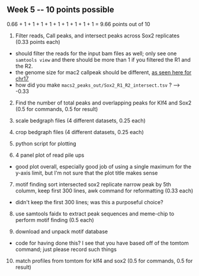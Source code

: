 ## Week 5 -- 10 points possible

0.66 + 1 + 1 + 1 + 1 + 1 + 1 + 1 + 1 + 1  = 9.66 points out of 10

1. Filter reads, Call peaks, and intersect peaks across Sox2 replicates (0.33 points each)

* should filter the reads for the input bam files as well; only see one `samtools view` and there should be more than 1 if you filtered the R1 and the R2.
* the genome size for mac2 callpeak should be different, [as seen here for chr17](https://github.com/igvteam/igv/blob/master/genomes/sizes/mm10.chrom.sizes)
* how did you make `macs2_peaks_out/Sox2_R1_R2_intersect.tsv` ? --> -0.33

2. Find the number of total peaks and overlapping peaks for Klf4 and Sox2 (0.5 for commands, 0.5 for result)



3. scale bedgraph files (4 different datasets, 0.25 each)

4. crop bedgraph files (4 different datasets, 0.25 each)

5. python script for plotting


6. 4 panel plot of read pile ups

* good plot overall, especially good job of using a single maximum for the y-axis limit,  but I'm not sure that the plot title makes sense

7. motif finding sort intersected sox2 replicate narrow peak by 5th columm, keep first 300 lines, awk command for reformatting (0.33 each)

* didn't keep the first 300 lines; was this a purposeful choice?

8. use samtools faidx to extract peak sequences and meme-chip to perform motif finding (0.5 each)

9. download and unpack motif database

* code for having done this? I see that you have based off of the tomtom command; just please record such things

10. match profiles from tomtom for klf4 and sox2 (0.5 for commands, 0.5 for result)
